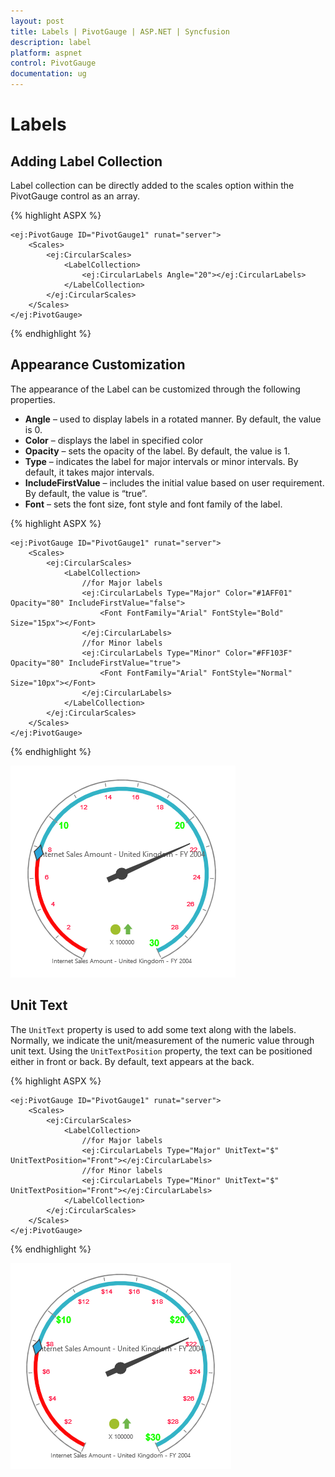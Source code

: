 ```yaml
---
layout: post
title: Labels | PivotGauge | ASP.NET | Syncfusion
description: label
platform: aspnet
control: PivotGauge
documentation: ug
---
```


# Labels

## Adding Label Collection

Label collection can be directly added to the scales option within the PivotGauge control as an array.

{% highlight ASPX %}
    
    <ej:PivotGauge ID="PivotGauge1" runat="server">
        <Scales>
            <ej:CircularScales>
                <LabelCollection>
                    <ej:CircularLabels Angle="20"></ej:CircularLabels>
                </LabelCollection>
            </ej:CircularScales>
        </Scales>
    </ej:PivotGauge>

{% endhighlight %}

## Appearance Customization

The appearance of the Label can be customized through the following properties.

* **Angle** – used to display labels in a rotated manner.  By default, the value is 0.
* **Color** – displays the label in specified color
* **Opacity** – sets the opacity of the label. By default, the value is 1.
* **Type** – indicates the label for major intervals or minor intervals.  By default, it takes major intervals.
* **IncludeFirstValue** – includes the initial value based on user requirement.  By default, the value is “true”.
* **Font** – sets the font size, font style and font family of the label.

{% highlight ASPX %}

    <ej:PivotGauge ID="PivotGauge1" runat="server">
        <Scales>
            <ej:CircularScales>
                <LabelCollection>
                    //for Major labels
                    <ej:CircularLabels Type="Major" Color="#1AFF01" Opacity="80" IncludeFirstValue="false">
                        <Font FontFamily="Arial" FontStyle="Bold" Size="15px"></Font>
                    </ej:CircularLabels>
                    //for Minor labels
                    <ej:CircularLabels Type="Minor" Color="#FF103F" Opacity="80" IncludeFirstValue="true">
                        <Font FontFamily="Arial" FontStyle="Normal" Size="10px"></Font>
                    </ej:CircularLabels>
                </LabelCollection>
            </ej:CircularScales>
        </Scales>
    </ej:PivotGauge>

{% endhighlight %}

![](Labels/AppearanceCustomization.png) 

## Unit Text

The `UnitText` property is used to add some text along with the labels. Normally, we indicate the unit/measurement of the numeric value through unit text. Using the `UnitTextPosition` property, the text can be positioned either in front or back.  By default, text appears at the back.

{% highlight ASPX %}

    <ej:PivotGauge ID="PivotGauge1" runat="server">
        <Scales>
            <ej:CircularScales>
                <LabelCollection>
                    //for Major labels
                    <ej:CircularLabels Type="Major" UnitText="$" UnitTextPosition="Front"></ej:CircularLabels>
                    //for Minor labels
                    <ej:CircularLabels Type="Minor" UnitText="$" UnitTextPosition="Front"></ej:CircularLabels>
                </LabelCollection>
            </ej:CircularScales>
        </Scales>
    </ej:PivotGauge>

{% endhighlight %}

![](Labels/UnitText.png) 
